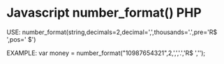 # Javascript number_format() PHP

USE:
number_format(string,decimals=2,decimal=',',thousands='.',pre='R$ ',pos=' $')

EXAMPLE:
var money = number_format("10987654321",2,',','.','R$ ','');
